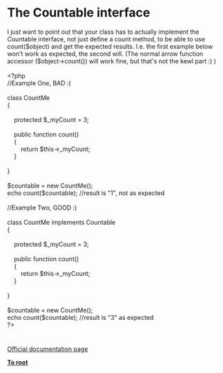 # The Countable interface




<div class="phpcode"><span class="html">
I just want to point out that your class has to actually implement the Countable interface, not just define a count method, to be able to use count($object) and get the expected results. I.e. the first example below won&apos;t work as expected, the second will. (The normal arrow function accessor ($object-&gt;count()) will work fine, but that&apos;s not the kewl part :) )
<br>
<br><span class="default">&lt;?php
<br></span><span class="comment">//Example One, BAD :(
<br>
<br></span><span class="keyword">class </span><span class="default">CountMe
<br></span><span class="keyword">{
<br>
<br>&#xA0; &#xA0; protected </span><span class="default">$_myCount </span><span class="keyword">= </span><span class="default">3</span><span class="keyword">;
<br>
<br>&#xA0; &#xA0; public function </span><span class="default">count</span><span class="keyword">()
<br>&#xA0; &#xA0; {
<br>&#xA0; &#xA0; &#xA0; &#xA0; return </span><span class="default">$this</span><span class="keyword">-&gt;</span><span class="default">_myCount</span><span class="keyword">;
<br>&#xA0; &#xA0; }
<br>
<br>}
<br>
<br></span><span class="default">$countable </span><span class="keyword">= new </span><span class="default">CountMe</span><span class="keyword">();
<br>echo </span><span class="default">count</span><span class="keyword">(</span><span class="default">$countable</span><span class="keyword">); </span><span class="comment">//result is &quot;1&quot;, not as expected
<br>
<br>//Example Two, GOOD :)
<br>
<br></span><span class="keyword">class </span><span class="default">CountMe </span><span class="keyword">implements </span><span class="default">Countable
<br></span><span class="keyword">{
<br>
<br>&#xA0; &#xA0; protected </span><span class="default">$_myCount </span><span class="keyword">= </span><span class="default">3</span><span class="keyword">;
<br>
<br>&#xA0; &#xA0; public function </span><span class="default">count</span><span class="keyword">()
<br>&#xA0; &#xA0; {
<br>&#xA0; &#xA0; &#xA0; &#xA0; return </span><span class="default">$this</span><span class="keyword">-&gt;</span><span class="default">_myCount</span><span class="keyword">;
<br>&#xA0; &#xA0; }
<br>
<br>}
<br>
<br></span><span class="default">$countable </span><span class="keyword">= new </span><span class="default">CountMe</span><span class="keyword">();
<br>echo </span><span class="default">count</span><span class="keyword">(</span><span class="default">$countable</span><span class="keyword">); </span><span class="comment">//result is &quot;3&quot; as expected
<br></span><span class="default">?&gt;</span>
</span>
</div>
  

#

[Official documentation page](https://www.php.net/manual/en/class.countable.php)

**[To root](/README.md)**